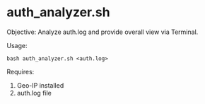 # auth_analyzer.sh
Objective: Analyze auth.log and provide overall view via Terminal.

Usage:

	bash auth_analyzer.sh <auth.log>

Requires:
  1) Geo-IP installed
  2) auth.log file
